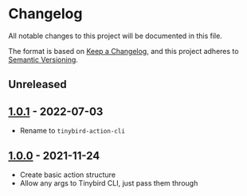 # Changelog
All notable changes to this project will be documented in this file.

The format is based on [Keep a Changelog](https://keepachangelog.com/en/1.0.0/),
and this project adheres to [Semantic Versioning](https://semver.org/spec/v2.0.0.html).

## Unreleased

## [1.0.1] - 2022-07-03

- Rename to `tinybird-action-cli`

## [1.0.0] - 2021-11-24

- Create basic action structure
- Allow any args to Tinybird CLI, just pass them through

[Unreleased]: https://github.com/alejandromav/tinybird-action-cli/compare/1.0.1...HEAD
[1.0.1]: https://github.com/alejandromav/tinybird-action-cli/compare/1.0.0...1.0.1
[1.0.0]: https://github.com/alejandromav/tinybird-action-cli/tree/1.0.0
